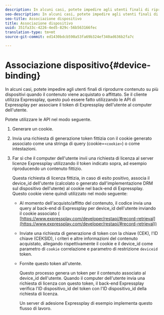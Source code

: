 ```yaml
---
description: In alcuni casi, potete impedire agli utenti finali di riprodurre contenuto su più dispositivi quando il contenuto viene acquistato o affittato. Se il cliente utilizza Expressplay, questo può essere fatto utilizzando le API di Expressplay per associare il token di Expressplay dell'utente al computer dell'utente.
seo-description: In alcuni casi, potete impedire agli utenti finali di riprodurre contenuto su più dispositivi quando il contenuto viene acquistato o affittato. Se il cliente utilizza Expressplay, questo può essere fatto utilizzando le API di Expressplay per associare il token di Expressplay dell'utente al computer dell'utente.
seo-title: Associazione dispositivo
title: Associazione dispositivo
uuid: 351fa33c-4226-4ed5-829c-56b563166fec
translation-type: tm+mt
source-git-commit: ed1430bdcb590a53fa69b324ef340ad636b2fa7c

---
```



# Associazione dispositivo{#device-binding}

In alcuni casi, potete impedire agli utenti finali di riprodurre contenuto su più dispositivi quando il contenuto viene acquistato o affittato. Se il cliente utilizza Expressplay, questo può essere fatto utilizzando le API di Expressplay per associare il token di Expressplay dell&#39;utente al computer dell&#39;utente.

Potete utilizzare le API nel modo seguente.

1. Generare un cookie.
1. Invia una richiesta di generazione token fittizia con il cookie generato associato come una stringa di query (cookie=`<cookie>`) o come intestazioni.
1. Far sì che il computer dell&#39;utente invii una richiesta di licenza al server licenze Expressplay utilizzando il token indicato sopra, ad esempio riproducendo un contenuto fittizio.

   Questa richiesta di licenza fittizia, in caso di esito positivo, associa il device_id dell&#39;utente (calcolato o generato dall&#39;implementazione DRM sul dispositivo dell&#39;utente) al cookie nel back-end di Expressplay. Questo cookie viene quindi utilizzato nel modo seguente:

   * Al momento dell&#39;acquisto/affitto del contenuto, il codice invia una query al back-end di Expressplay per device_id dell&#39;utente inviando il cookie associato ( [https://www.expressplay.com/developer/restapi/#record-retrieval](https://www.expressplay.com/developer/restapi/#record-retrieval))
   * Inviate una richiesta di generazione di token con la chiave (CEK), l&#39;ID chiave (CEKSID), i criteri e altre informazioni del contenuto acquistato, allegando rispettivamente il cookie e il device_id come parametro di `cookie` correlazione e parametro di restrizione `deviceid` token.

   * Fornite questo token all&#39;utente.

      Questo processo genera un token per il contenuto associato al device_id dell&#39;utente. Quando il computer dell&#39;utente invia una richiesta di licenza con questo token, il back-end Expressplay verifica l&#39;ID dispositivo_id del token con l&#39;ID dispositivo_id della richiesta di licenza.

      Un server di adesione Expressplay di esempio implementa questo flusso di lavoro.

